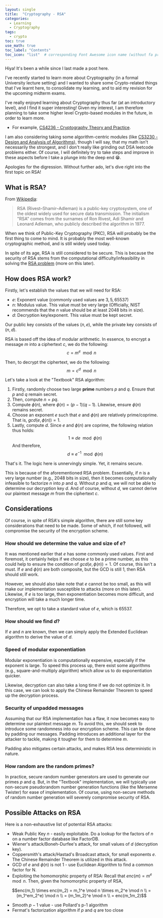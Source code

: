 ```yaml
---
layout: single
title:  "Cryptography - RSA"
categories: 
  - Learning
  - Cryptography
tags:
  - crypto
toc: true
use_math: true
toc_label: "Contents"
toc_icon: "list"  # corresponding Font Awesome icon name (without fa prefix)
---
```


Hiya! It's been a while since I last made a post here.

I've recently started to learn more about Cryptography (in a formal University lecture setting) and I wanted to share some Crypto-related things that I've learnt here, to consolidate my learning, and to aid my revision for the upcoming midterm exams.

I've really enjoyed learning about Cryptography thus far (at an introductory level), and I find it super interesting! Given my interest, I am therefore planning to take some higher level Crypto-based modules in the future, in order to learn more.

* For example, [CS4236 - Cryptography Theory and Practice](https://nusmods.com/courses/CS4236/cryptography-theory-and-practice).

I am also considering taking some algorithm-centric modules (like [CS3230 - Design and Analysis of Algorithms](https://nusmods.com/courses/CS3230/design-and-analysis-of-algorithms)), though I will say, that my math isn't necessarily the strongest, and I don't really like grinding out DSA leetcode problems either. Of course, I will definitely try to take steps and improve in these aspects before I take a plunge into the deep end 😁.

Apologies for the digression. Without further ado, let's dive right into the first topic on RSA!

## What is RSA?

From [Wikipedia](https://en.wikipedia.org/wiki/RSA_(cryptosystem)):
> RSA (Rivest–Shamir–Adleman) is a public-key cryptosystem, one of the oldest widely used for secure data transmission. The initialism "RSA" comes from the surnames of Ron Rivest, Adi Shamir and Leonard Adleman, who publicly described the algorithm in 1977.

When we think of Public-Key Cryptography (PKC), RSA will probably be the first thing to come to mind. It is probably the most well-known cryptographic method, and is still widely used today.

In spite of its age, RSA is still considered to be secure. This is because the security of RSA stems from the computational difficulty/infeasibility in solving the [RSA problem](https://en.wikipedia.org/wiki/RSA_problem) (more on this later).

## How does RSA work?

Firstly, let's establish the values that we will need for RSA:

* $e$: Exponent value (commonly used values are $3,5,65537$)
* $n$: Modulus value. This value must be very large (Officially, NIST recommends that the $n$ value should be at least 2048 bits in size).
* $d$: Decryption key/exponent. This value must be kept secret.

Our public key consists of the values $(n,e)$, while the private key consists of $(n,d)$.

RSA is based off the idea of modular arithmetic. In essence, to encrypt a message $m$ into a ciphertext $c$, we do the following:
$$c = m^e \mod n$$

Then, to decrypt the ciphertext, we do the following:
$$m = c^d \mod n$$

Let's take a look at the "Textbook" RSA algorithm:

1. Firstly, randomly choose two large **prime** numbers $p$ and $q$. Ensure that $p$ and $q$ remain secret.
2. Then, compute $n=pq$.
3. Compute $\phi(n)$, where $\phi(n)=(p-1)(q-1)$. Likewise, ensure $\phi(n)$ remains secret.
4. Choose an exponent $e$ such that $e$ and $\phi(n)$ are relatively prime/coprime. That is, $gcd(e, \phi(n))=1$.
5. Lastly, compute $d$. Since $e$ and $\phi(n)$ are coprime, the following relation thus holds:
$$1 \equiv de \mod \phi(n)$$
And therefore,
$$d \equiv e^{-1} \mod \phi(n)$$

That's it. The logic here is unnervingly simple. Yet, it remains secure.

This is because of the aforementioned RSA problem. Essentially, if $n$ is a very large number (e.g., 2048 bits in size), then it becomes computationally infeasible to factorize $n$ into $p$ and $q$. Without $p$ and $q$, we will not be able to determine our decryption key $d$. And of course, without $d$, we cannot derive our plaintext message $m$ from the ciphertext $c$.

## Considerations

Of course, in spite of RSA's simple algorithm, there are still some key considerations that need to be made. Some of which, if not followed, will compromise the security of the encryption scheme.

### How should we determine the value and size of $e$?

It was mentioned earlier that $e$ has some commonly used values. First and foremost, it certainly helps if we choose $e$ to be a prime number, as this could help to ensure the condition of $gcd(e,\phi(n))=1$. Of course, this isn't a must. If $e$ and $\phi(n)$ are both composite, but the GCD is still 1, then RSA should still work.

However, we should also take note that $e$ cannot be too small, as this will make our implementation susceptible to attacks (more on this later). Likewise, if $e$ is too large, then exponentiation becomes more difficult, and encryption will take a much longer time.

Therefore, we opt to take a standard value of $e$, which is $65537$.

### How should we find $d$?

If $e$ and $n$ are known, then we can simply apply the Extended Euclidean algorithm to derive the value of $d$.

### Speed of modular exponentiation

Modular exponentiation is computationally expensive, especially if the exponent is large. To speed this process up, there exist some algorithms (e.g., square-and-multiply algorithm) which allow us to do exponentiation quicker.

Likewise, decryption can also take a long time if we do not optimize it. In this case, we can look to apply the Chinese Remainder Theorem to speed up the decryption process.

### Security of unpadded messages

Assuming that our RSA implementation has a flaw, it now becomes easy to determine our plaintext message $m$. To avoid this, we should seek to introduce some randomness into our encryption scheme. This can be done by padding our messages. Padding introduces an additional layer for the attacker to tackle, making it tougher for them to determine $m$.

Padding also mitigates certain attacks, and makes RSA less deterministic in nature.

### How random are the random primes?

In practice, secure random number generators are used to generate our primes $p$ and $q$. But, in the "Textbook" implementation, we will typically use non-secure pseudorandom number generation functions (like the Mersenne Twister) for ease of implementation. Of course, using non-secure methods of random number generation will severely compromise security of RSA.

## Possible Attacks on RSA

Here is a non-exhaustive list of potential RSA attacks:

* Weak Public Key $n$ - easily exploitable. Do a lookup for the factors of $n$ on a number factor database like FactorDB.
* Wiener's attack/Boneh-Durfee's attack, for small values of $d$ (decryption key).
* Coppersmith's attack/Hastad's Broadcast attack, for small exponents $e$. The Chinese Remainder Theorem is utilized in this attack.
* GCD of $e$ and $\phi(n)$ is not 1 - use Euclidean Algorithm to find a common factor for N.
* Exploiting the homomorphic property of RSA:
Recall that $enc(m) = m^e \mod n$. Then, given the homomorphic property of RSA,

$$enc(m_1) \times enc(m_2) = m_1^e \mod n \times m_2^e \mod n \\
= (m_1^em_2^e) \mod n \\
= (m_1m_2)^e \mod n \\
= enc(m_1m_2)$$
* Smooth $p-1$ value - use Pollard's p-1 algorithm
* Fermat's factorization algorithm if $p$ and $q$ are too close
